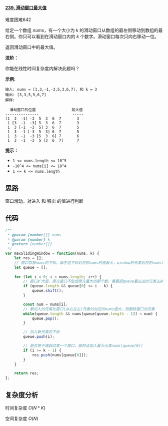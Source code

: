 #### [239. 滑动窗口最大值](https://leetcode-cn.com/problems/sliding-window-maximum/)

难度困难642

给定一个数组 *nums*，有一个大小为 *k* 的滑动窗口从数组的最左侧移动到数组的最右侧。你只可以看到在滑动窗口内的 *k* 个数字。滑动窗口每次只向右移动一位。

返回滑动窗口中的最大值。

 

**进阶：**

你能在线性时间复杂度内解决此题吗？

 

**示例:**

```
输入: nums = [1,3,-1,-3,5,3,6,7], 和 k = 3
输出: [3,3,5,5,6,7] 
解释: 

  滑动窗口的位置                最大值
---------------               -----
[1  3  -1] -3  5  3  6  7       3
 1 [3  -1  -3] 5  3  6  7       3
 1  3 [-1  -3  5] 3  6  7       5
 1  3  -1 [-3  5  3] 6  7       5
 1  3  -1  -3 [5  3  6] 7       6
 1  3  -1  -3  5 [3  6  7]      7
```

 

**提示：**

- `1 <= nums.length <= 10^5`
- `-10^4 <= nums[i] <= 10^4`
- `1 <= k <= nums.length`



## 思路

窗口滑动。对进入 和 移出 的值进行判断

## 代码

```javascript
/**
 * @param {number[]} nums
 * @param {number} k
 * @return {number[]}
 */
var maxSlidingWindow = function(nums, k) {
    let res = [];
    // 窗口存放nums的下标，最左边下标对应的nums的值最大，window的元素对应的nums的元素是单调递减的
    let queue = []; 
 
    for (let i = 0; i < nums.length; i++) {
        // 窗口扩大后，原先窗口不包含原先最大的那个数，需要把queue最左边的元素去掉，即缩小窗口
        if (queue.length && queue[0] <= i - k) {
            queue.shift();
        }

        const num = nums[i];
        // 新加入的元素比窗口(从右往左)元素的对应的nums值大，则删除窗口的元素
        while(queue.length && nums[queue[queue.length - 1]] < num) {
            queue.pop();
        }

        // 加入新元素的下标
        queue.push(i);

        // 是否等于或超过第一个窗口，是的话加入最大元素nums[queue[0]]
        if (i >= k - 1) {
            res.push(nums[queue[0]]);
        }
    }

    return res;
};
```

## 复杂度分析

时间复杂度	$O(N*K)$

空间复杂度	$O(N)$